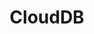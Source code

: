 ---
title: CloudDB
slug: clouddb
excerpt: Holen Sie sich Ihre Datenbanken mit nur wenigen Klicks. OVHcloud übernimmt den Rest
order: 04
sections: Erste Schritte, Konfiguration, Technische Ressourcen
---